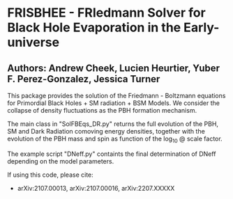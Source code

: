 # FRISBHEE - FRIedmann Solver for Black Hole Evaporation in the Early-universe

## Authors: Andrew Cheek, Lucien Heurtier, Yuber F. Perez-Gonzalez, Jessica Turner       

This package provides the solution of the Friedmann - Boltzmann equations for Primordial Black Holes + SM radiation + BSM Models.
We consider the collapse of density fluctuations as the PBH formation mechanism.

The main class in "SolFBEqs_DR.py" returns the full evolution of the PBH, SM and Dark Radiation comoving energy densities,
together with the evolution of the PBH mass and spin as function of the $\log_{10}$ @ scale factor.

The example script "DNeff.py" containts the final determination of DNeff depending on the model parameters.

If using this code, please cite:                             
- arXiv:2107.00013, arXiv:2107.00016, arXiv:2207.XXXXX